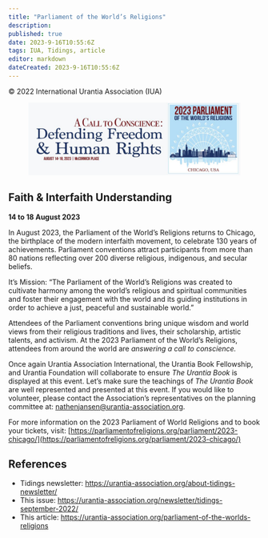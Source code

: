 ```yaml
---
title: "Parliament of the World’s Religions"
description: 
published: true
date: 2023-9-16T10:55:6Z
tags: IUA, Tidings, article
editor: markdown
dateCreated: 2023-9-16T10:55:6Z
---
```


<p class="v-card v-sheet theme--light gray lighten-3 px-2">© 2022 International Urantia Association (IUA)</p>

<figure id="Figure_1" class="image urantiapedia">
<img src="../../../image/article/IUA_Tidings/POWR-2023-Image-2.jpg">
</figure>

## Faith & Interfaith Understanding

**14 to 18 August 2023**

In August 2023, the Parliament of the World’s Religions returns to Chicago, the birthplace of the modern interfaith movement, to celebrate 130 years of achievements. Parliament conventions attract participants from more than 80 nations reflecting over 200 diverse religious, indigenous, and secular beliefs.

It’s Mission: “The Parliament of the World’s Religions was created to cultivate harmony among the world’s religious and spiritual communities and foster their engagement with the world and its guiding institutions in order to achieve a just, peaceful and sustainable world.”

Attendees of the Parliament conventions bring unique wisdom and world views from their religious traditions and lives, their scholarship, artistic talents, and activism. At the 2023 Parliament of the World’s Religions, attendees from around the world are _answering a call to conscience._

Once again Urantia Association International, the Urantia Book Fellowship, and Urantia Foundation will collaborate to ensure _The Urantia Book_ is displayed at this event. Let’s make sure the teachings of _The Urantia Book_ are well represented and presented at this event. If you would like to volunteer, please contact the Association’s representatives on the planning committee at: [nathenjansen@urantia-association.org](mailto:nathenjansen@urantia-association.org).

For more information on the 2023 Parliament of World Religions and to book your tickets, visit: [https://parliamentofreligions.org/parliament/2023-chicago/](https://parliamentofreligions.org/parliament/2023-chicago/)

## References

- Tidings newsletter: https://urantia-association.org/about-tidings-newsletter/
- This issue: https://urantia-association.org/newsletter/tidings-september-2022/
- This article: https://urantia-association.org/parliament-of-the-worlds-religions